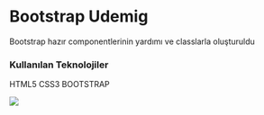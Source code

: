 <h1> Bootstrap Udemig</h1>

<p>Bootstrap hazır componentlerinin yardımı ve classlarla oluşturuldu <p>

<h3>Kullanılan Teknolojiler</h3>

<p>HTML5 CSS3 BOOTSTRAP</p>
 
![](ekran.gif) 